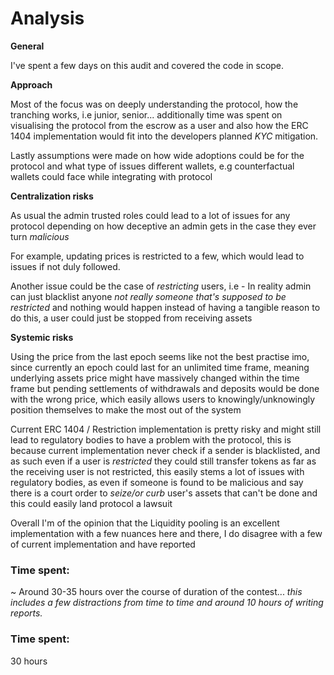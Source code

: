 # Analysis

**General**

I've spent a few days on this audit and covered the code in scope.

**Approach**

Most of the focus was on deeply understanding the protocol, how the tranching works, i.e junior, senior... additionally time was spent on visualising the protocol from the escrow as a user and also how the ERC 1404 implementation would fit into the developers planned _KYC_ mitigation.

Lastly assumptions were made on how wide adoptions could be for the protocol and what type of issues different wallets, e.g counterfactual wallets could face while integrating with protocol

**Centralization risks**

As usual the admin trusted roles could lead to a lot of issues for any protocol depending on how deceptive an admin gets in the case they ever turn _malicious_

For example, updating prices is restricted to a few, which would lead to issues if not duly followed.

Another issue could be the case of _restricting_ users, i.e - In reality admin can just blacklist anyone _not really someone that's supposed to be restricted_ and nothing would happen instead of having a tangible reason to do this, a user could just be stopped from receiving assets

**Systemic risks**

Using the price from the last epoch seems like not the best practise imo, since currently an epoch could last for an unlimited time frame, meaning underlying assets price might have massively changed within the time frame but pending settlements of withdrawals and deposits would be done with the wrong price, which easily allows users to knowingly/unknowingly position themselves to make the most out of the system

Current ERC 1404 / Restriction implementation is pretty risky and might still lead to regulatory bodies to have a problem with the protocol, this is because current implementation never check if a sender is blacklisted, and as such even if a user is _restricted_ they could still transfer tokens as far as the receiving user is not restricted, this easily stems a lot of issues with regulatory bodies, as even if someone is found to be malicious and say there is a court order to _seize/or curb_ user's assets that can't be done and this could easily land protocol a lawsuit

Overall I'm of the opinion that the Liquidity pooling is an excellent implementation with a few nuances here and there, I do disagree with a few of current implementation and have reported

### Time spent:

~ Around 30-35 hours over the course of duration of the contest... _this includes a few distractions from time to time and around 10 hours of writing reports._


### Time spent:
30 hours